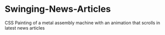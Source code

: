 # Swinging-News-Articles
CSS Painting of a metal assembly machine with an animation that scrolls in latest news articles 
